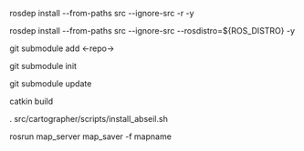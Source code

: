 rosdep install --from-paths src --ignore-src -r -y

rosdep install --from-paths src --ignore-src --rosdistro=${ROS_DISTRO} -y

git submodule add <-repo->

git submodule init

git submodule update

catkin build

. src/cartographer/scripts/install_abseil.sh


rosrun map_server map_saver -f mapname